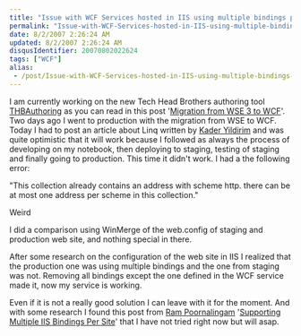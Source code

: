 ```yaml
---
title: "Issue with WCF Services hosted in IIS using multiple bindings per site"
permalink: "Issue-with-WCF-Services-hosted-in-IIS-using-multiple-bindings-per-site"
date: 8/2/2007 2:26:24 AM
updated: 8/2/2007 2:26:24 AM
disqusIdentifier: 20070802022624
tags: ["WCF"]
alias:
 - /post/Issue-with-WCF-Services-hosted-in-IIS-using-multiple-bindings-per-site.aspx/index.html
---
```

I am currently working on the new Tech Head Brothers authoring tool [THBAuthoring](http://www.codeplex.com/THBAuthoring) as you can read in this post '[Migration from WSE 3 to WCF](http://weblogs.asp.net/lkempe/archive/2007/06/27/migration-from-wse-3-to-wcf.aspx)'. Two days ago I went to production with the migration from WSE to WCF. Today I had to post an article about Linq written by [Kader Yildirim](http://www.techheadbrothers.com/Auteurs.aspx?Id=491e538c-0a65-46fc-8c7f-ebf7ee0e56ab) and was quite optimistic that it will work because I followed as always the process of developing on my notebook, then deploying to staging, testing of staging and finally going to production. This time it didn't work. I had a the following error: 

"This collection already contains an address with scheme http. there can be at most one address per scheme in this collection."
<!-- more -->

Weird

I did a comparison using WinMerge of the web.config of staging and production web site, and nothing special in there.

After some research on the configuration of the web site in IIS I realized that the production one was using multiple bindings and the one from staging was not. Removing all bindings except the one defined in the WCF service made it, now my service is working.

Even if it is not a really good solution I can leave with it for the moment. And with some research I found this post from [Ram Poornalingam](http://blogs.msdn.com/rampo/default.aspx) '[Supporting Multiple IIS Bindings Per Site](http://blogs.msdn.com/rampo/archive/2007/06/15/supporting-multiple-iis-bindings-per-site.aspx)' that I have not tried right now but will asap.
